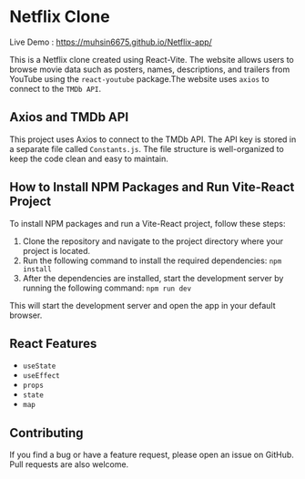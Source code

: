 # Netflix Clone

Live Demo : https://muhsin6675.github.io/Netflix-app/

This is a  Netflix clone created using React-Vite. The website allows users to browse movie data such as posters, names, descriptions, and trailers from YouTube using the `react-youtube` package.The website  uses `axios` to connect to the `TMDb API`. 

## Axios and TMDb API

This project uses Axios to connect to the TMDb API. The API key is stored in a separate file called `Constants.js`. The file structure is well-organized to keep the code clean and easy to maintain.

## How to Install NPM Packages and Run Vite-React Project

To install NPM packages and run a Vite-React project, follow these steps:

1. Clone the repository and navigate to the project directory where your project is located.
2. Run the following command to install the required dependencies: `npm install`
3. After the dependencies are installed, start the development server by running the following command: `npm run dev`

This will start the development server and open the app in your default browser.

## React Features
- `useState`
- `useEffect`
- `props`
- `state`
- `map`

## Contributing

If you find a bug or have a feature request, please open an issue on GitHub. Pull requests are also welcome.

